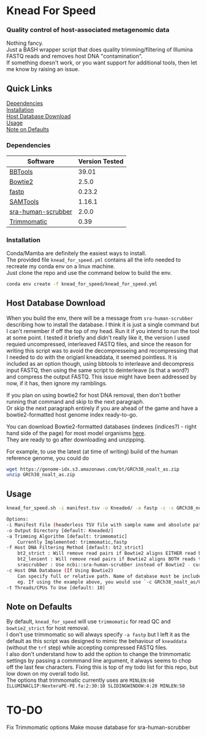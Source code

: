 # Knead For Speed
### Quality control of host-associated metagenomic data
Nothing fancy.  
Just a BASH wrapper script that does quality trimming/filtering of Illumina FASTQ reads and removes host DNA "contamination".  
If something doesn't work, or you want support for additional tools, then let me know by raising an issue.  

## Quick Links
[Dependencies](https://github.com/cazzlewazzle89/knead_for_speed#dependencies)  
[Installation](https://github.com/cazzlewazzle89/knead_for_speed#installation)  
[Host Database Download](https://github.com/cazzlewazzle89/knead_for_speed#host-database-download)  
[Usage](https://github.com/cazzlewazzle89/knead_for_speed#usage)  
[Note on Defaults](https://github.com/cazzlewazzle89/knead_for_speed#note-on-defaults)  

### Dependencies
| Software  | Version Tested |
| --- | --- |
| [BBTools](https://jgi.doe.gov/data-and-tools/software-tools/bbtools/) | 39.01 |
| [Bowtie2](https://github.com/BenLangmead/bowtie2) | 2.5.0  |
| [fastp](https://github.com/OpenGene/fastp) | 0.23.2 |
| [SAMTools](https://www.r-project.org/) | 1.16.1  |
| [sra-human-scrubber](https://github.com/shenwei356/seqkit) | 2.0.0 |
| [Trimmomatic](https://github.com/usadellab/Trimmomatic) | 0.39  |  

### Installation  
Conda/Mamba are definitely the easiest ways to install.  
The provided file `knead_for_speed.yml` contains all the info needed to recreate my conda env on a linux machine.  
Just clone the repo and use the command below to build the env.  
```bash
conda env create -f knead_for_speed/knead_for_speed.yml
```  

## Host Database Download
When you build the env, there will be a message from `sra-human-scrubber` describing how to install the database. I think it is just a single command but I can't remember if off the top of my head. Run it if you intend to run the tool at some point. I tested it briefly and didn't really like it, the version I used requied uncompressed, interleaved FASTQ files, and since the reason for writing this script was to avoid the decompresseing and recompressing that I needed to do with the origianl kneaddata, it seemed pointless. It is included as an option though, using bbtools to interleave and decompress input FASTQ, then using the same script to deinterleave (is that a word?) and compress the output FASTQ. This issue might have been addressed by now, if it has, then ignore my ramblings.    

If you plan on using bowtie2 for host DNA removal, then don't bother running that command and skip to the next paragraph.  
Or skip the next paragraph entirely if you are ahead of the game and have a bowtie2-formatted host genome index ready-to-go.  

You can download Bowtie2-formatted databases (indexes (indices?) - right hand side of the page) for most model organisms [here](https://bowtie-bio.sourceforge.net/bowtie2/index.shtml).  
They are ready to go after downloading and unzipping.  

For example, to use the latest (at time of writing) build of the human reference genome, you could do   
```bash
wget https://genome-idx.s3.amazonaws.com/bt/GRCh38_noalt_as.zip
unzip GRCh38_noalt_as.zip
```    

## Usage
```bash
knead_for_speed.sh -i manifest.tsv -o Kneaded/ -a fastp -c -c GRCh38_noalt_as/GRCh38_noalt_as -t 10

Options: 
-i Manifest File (headerless TSV file with sample name and absolute paths to demultiplexed forward and reverse reads) [default: manifest.tsv]  
-o Output Directory [default: Kneaded/]  
-a Trimming Algorithm [default: trimmomatic]  
	Currently Implemented: trimmomatic,fastp  
-f Host DNA Filtering Method [default: bt2_strict]  
    bt2_strict : Will remove read pairs if Bowtie2 aligns EITHER read host genome  
	bt2_lenient : Will remove read pairs if Bowtie2 aligns BOTH reads to host genome  
	srascrubber : Use ncbi::sra-human-scrubber instead of Bowtie2 - currently only works with human samples  
-c Host DNA Database (If Using Bowtie2)  
    Can specify full or relative path. Name of database must be included  
    eg. If using the example above, you would use `-c GRCh38_noalt_as/GRCh38_noalt_as`
-t Threads/CPUs To Use [default: 10]  
```

## Note on Defaults 
By default, `knead_for_speed` will use `trimmomatic` for read QC and `bowtie2_strict` for host removal.  
I don't use trimmomatic so will always specify `-a fastp` but I left it as the default as this script was designed to mimic the behaviour of `kneaddata` (without the `trf` step) while accepting compressed FASTQ files.  
I also don't understand how to add the option to change the trimmomatic settings by passing a commmand line argument, it always seems to chop off the last few characters. Fixing this is top of my todo list for this repo, but low down on my overall todo list.  
The options that trimmomatic currently uses are `MINLEN:60 ILLUMINACLIP:NexteraPE-PE.fa:2:30:10 SLIDINGWINDOW:4:20 MINLEN:50`

# TO-DO  
Fix Trimmomatic options
Make mouse database for sra-human-scrubber
